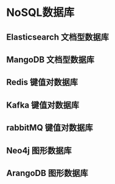 # NoSQL数据库



## Elasticsearch 文档型数据库

## MangoDB 文档型数据库

## Redis 键值对数据库

## Kafka 键值对数据库

## rabbitMQ 键值对数据库

## Neo4j 图形数据库

## ArangoDB 图形数据库


